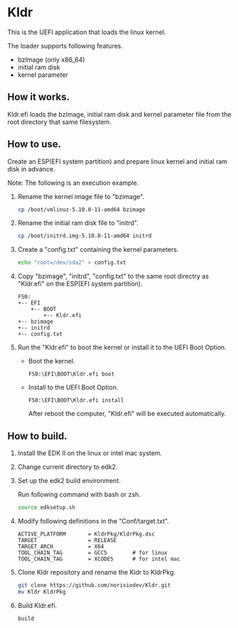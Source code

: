 
# Kldr

This is the UEFI application that loads the linux kernel.

The loader supports following features.

- bzImage (only x86_64)
- initial ram disk
- kernel parameter

## How it works.

Kldr.efi loads the bzImage, initial ram disk and kernel parameter file from the root directory that same filesystem.

## How to use.

Create an ESP(EFI system partition) and prepare linux kernel and initial ram disk in advance.

Note: The following is an execution example.

1. Rename the kernel image file to "bzimage".

    ``` sh
    cp /boot/vmlinuz-5.10.0-11-amd64 bzimage
    ```
2. Rename the initial ram disk file to "initrd".

    ``` sh
    cp /boot/initrd.img-5.10.0-11-amd64 initrd
    ```
3. Create a "config.txt" containing the kernel parameters.

    ``` sh
    echo "root=/dev/sda2" > config.txt
    ```
4. Copy "bzimage", "initrd", "config.txt" to the same root directry as "Kldr.efi" on the ESP(EFI system partition).

    ```
    FS0:
    +-- EFI
        +-- BOOT
            +-- Kldr.efi
    +-- bzimage
    +-- initrd
    +-- config.txt
    ```

5. Run the "Kldr.efi" to boot the kernel or install it to the UEFI Boot Option.
    - Boot the kernel.

        ``` efi
        FS0:\EFI\BOOT\Kldr.efi boot
        ```
    - Install to the UEFI Boot Option.

        ``` efi
        FS0:\EFI\BOOT\Kldr.efi install
        ```

        After reboot the computer, "Kldr.efi" will be executed automatically.

## How to build.

1. Install the EDK II on the linux or intel mac system.

2. Change current directory to edk2.

3. Set up the edk2 build environment.

    Run following command with bash or zsh.

    ``` sh
    source edksetup.sh
    ```


4. Modify following definitions in the "Conf/target.txt".
    ```
    ACTIVE_PLATFORM       = KldrPkg/KldrPkg.dsc
    TARGET                = RELEASE
    TARGET_ARCH           = X64
    TOOL_CHAIN_TAG        = GCC5        # for linux
    TOOL_CHAIN_TAG        = XCODE5      # for intel mac
    ```

5. Clone Kldr repository and rename the Kldr to KldrPkg.
    ``` sh
    git clone https://github.com/norisiodev/Kldr.git
    mv Kldr KldrPkg
    ```

7. Build Kldr.efi.
    ``` sh
    build
    ```

